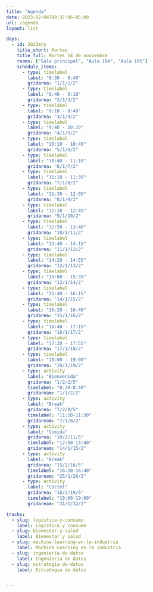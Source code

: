 ```yaml
---
title: "Agenda"
date: 2023-02-04T09:37:06-05:00
url: /agenda
layout: list

days: 
  - id: 2023mty
    title_short: Martes
    title_full: Martes 14 de noviembre
    rooms: ["Sala principal", "Aula 104", "Aula 105"]
    schedule_items: 
      - type: timelabel
        label: "8:30 - 8:40"
        gridarea: "1/1/2/2"
      - type: timelabel
        label: "8:40 - 9:10"
        gridarea: "2/1/3/2"
      - type: timelabel
        label: "9:10 - 9:40"
        gridarea: "3/1/4/2"
      - type: timelabel
        label: "9:40 - 10:10"
        gridarea: "4/1/5/2"
      - type: timelabel
        label: "10:10 - 10:40"
        gridarea: "5/1/6/2"
      - type: timelabel
        label: "10:40 - 11:10"
        gridarea: "6/1/7/2"
      - type: timelabel
        label: "11:10 - 11:30"
        gridarea: "7/1/8/2"
      - type: timelabel
        label: "11:30 - 12:05"
        gridarea: "8/1/9/2"
      - type: timelabel
        label: "12:10 - 12:45"
        gridarea: "9/1/10/2"
      - type: timelabel
        label: "12:50 - 13:40"
        gridarea: "10/1/11/2"
      - type: timelabel
        label: "13:40 - 14:15"
        gridarea: "11/1/12/2"
      - type: timelabel
        label: "14:20 - 14:55"
        gridarea: "12/1/13/2"
      - type: timelabel
        label: "15:00 - 15:35"
        gridarea: "13/1/14/2"
      - type: timelabel
        label: "15:40 - 16:15"
        gridarea: "14/1/15/2"
      - type: timelabel
        label: "16:20 - 16:40"
        gridarea: "15/1/16/2"
      - type: timelabel
        label: "16:40 - 17:15"
        gridarea: "16/1/17/2"
      - type: timelabel
        label: "17:20 - 17:55"
        gridarea: "17/1/18/2"
      - type: timelabel
        label: "18:00 - 19:00"
        gridarea: "18/1/19/2"
      - type: activity
        label: "Bienvenida"
        gridarea: "1/2/2/5"
        timelabel: "8:30-8:40"
        gridaream: "1/1/2/2"
      - type: activity
        label: "Break"
        gridarea: "7/2/8/5"
        timelabel: "11:10-11:30"
        gridaream: "7/1/8/2"
      - type: activity
        label: "Comida"
        gridarea: "10/2/11/5"
        timelabel: "12:50-13:40"
        gridaream: "14/1/15/2"
      - type: activity
        label: "Break"
        gridarea: "15/2/16/5"
        timelabel: "16:20-16:40"
        gridaream: "25/1/26/2"
      - type: activity
        label: "Cóctel"
        gridarea: "18/2/19/5"
        timelabel: "18:00-19:00"
        gridaream: "31/1/32/2"

tracks:
  - slug: logística-y-consumo
    label: Logística y consumo
  - slug: bienestar-y-salud
    label: Bienestar y salud
  - slug: machine-learning-en-la-industria
    label: Machine Learning en la industria 
  - slug: ingeniería-de-datos
    label: Ingeniería de datos
  - slug: estrategia-de-datos
    label: Estrategia de datos


---
```



